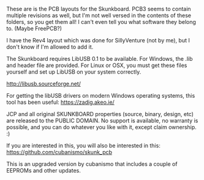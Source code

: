 These are is the PCB layouts for the Skunkboard. PCB3 seems to contain multiple revisions as well, but I'm not well versed in the contents of these folders, so you get them all! I can't even tell you what software they belong to. (Maybe FreePCB?)

I have the Rev4 layout which was done for SillyVenture (not by me), but I don't know if I'm allowed to add it.

The Skunkboard requires LibUSB 0.1 to be available. For Windows, the .lib and header file are provided. 
For Linux or OSX, you must get these files yourself and set up LibUSB on your system correctly.

http://libusb.sourceforge.net/

For getting the libUSB drivers on modern Windows operating systems, this tool has been useful:
https://zadig.akeo.ie/

JCP and all original SKUNKBOARD properties (source, binary, design, etc) are released to the PUBLIC DOMAIN. No support is available, no warranty is possible, and you can do whatever you like with it, except claim ownership. :)

If you are interested in this, you will also be interested in this: https://github.com/cubanismo/skunk_pcb

This is an upgraded version by cubanismo that includes a couple of EEPROMs and other updates.

